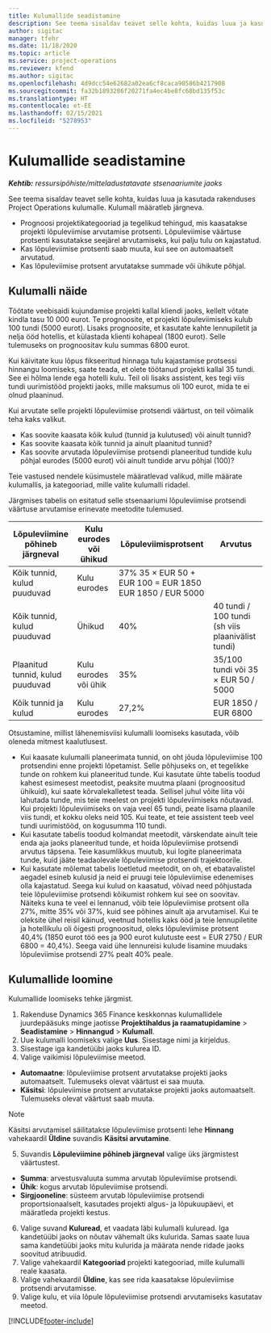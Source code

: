 ```yaml
---
title: Kulumallide seadistamine
description: See teema sisaldav teavet selle kohta, kuidas luua ja kasutada rakenduses Project Operations kulumalle.
author: sigitac
manager: tfehr
ms.date: 11/18/2020
ms.topic: article
ms.service: project-operations
ms.reviewer: kfend
ms.author: sigitac
ms.openlocfilehash: 4d9dcc54e62682a02ea6cf8caca90586b4217908
ms.sourcegitcommit: fa32b1893286f20271fa4ec4be8fc68bd135f53c
ms.translationtype: HT
ms.contentlocale: et-EE
ms.lasthandoff: 02/15/2021
ms.locfileid: "5278953"
---
```

# <a name="set-up-cost-templates"></a>Kulumallide seadistamine

_**Kehtib:** ressursipõhiste/mitteladustatavate stsenaariumite jaoks_


See teema sisaldav teavet selle kohta, kuidas luua ja kasutada rakenduses Project Operations kulumalle. Kulumall määratleb järgneva.

- Prognoosi projektikategooriad ja tegelikud tehingud, mis kaasatakse projekti lõpuleviimise arvutamise protsenti. Lõpuleviimise väärtuse protsenti kasutatakse seejärel arvutamiseks, kui palju tulu on kajastatud.
- Kas lõpuleviimise protsenti saab muuta, kui see on automaatselt arvutatud.
- Kas lõpuleviimise protsent arvutatakse summade või ühikute põhjal.

## <a name="cost-template-example"></a>Kulumalli näide

Töötate veebisaidi kujundamise projekti kallal kliendi jaoks, kellelt võtate kindla tasu 10 000 eurot. Te prognoosite, et projekti lõpuleviimiseks kulub 100 tundi (5000 eurot). Lisaks prognoosite, et kasutate kahte lennupiletit ja nelja ööd hotellis, et külastada klienti kohapeal (1800 eurot). Selle tulemuseks on prognoositav kulu summas 6800 eurot.

Kui käivitate kuu lõpus fikseeritud hinnaga tulu kajastamise protsessi hinnangu loomiseks, saate teada, et olete töötanud projekti kallal 35 tundi. See ei hõlma lende ega hotelli kulu. Teil oli lisaks assistent, kes tegi viis tundi uurimistööd projekti jaoks, mille maksumus oli 100 eurot, mida te ei olnud plaaninud.

Kui arvutate selle projekti lõpuleviimise protsendi väärtust, on teil võimalik teha kaks valikut.

- Kas soovite kaasata kõik kulud (tunnid ja kulutused) või ainult tunnid?
- Kas soovite kaasata kõik tunnid ja ainult plaanitud tunnid?
- Kas soovite arvutada lõpuleviimise protsendi planeeritud tundide kulu põhjal eurodes (5000 eurot) või ainult tundide arvu põhjal (100)?

Teie vastused nendele küsimustele määratlevad valikud, mille määrate kulumallis, ja kategooriad, mille valite kulumalli ridadel.

Järgmises tabelis on esitatud selle stsenaariumi lõpuleviimise protsendi väärtuse arvutamise erinevate meetodite tulemused.

| Lõpuleviimine põhineb järgneval | Kulu eurodes või ühikud | Lõpuleviimisprotsent | Arvutus |
| --- | --- | --- | --- |
| Kõik tunnid, kulud puuduvad | Kulu eurodes | 37% 35 × EUR 50 + EUR 100 = EUR 1850 EUR 1850 / EUR 5000 |
| Kõik tunnid, kulud puuduvad | Ühikud | 40% | 40 tundi / 100 tundi (sh viis plaanivälist tundi) |
| Plaanitud tunnid, kulud puuduvad | Kulu eurodes või ühik | 35% | 35/100 tundi või 35 × EUR 50 / 5000 |
| Kõik tunnid ja kulud | Kulu eurodes | 27,2% | EUR 1850 / EUR 6800 |

Otsustamine, millist lähenemisviisi kulumalli loomiseks kasutada, võib oleneda mitmest kaalutlusest.

- Kui kaasate kulumalli planeerimata tunnid, on oht jõuda lõpuleviimise 100 protsendini enne projekti lõpetamist. Selle põhjuseks on, et tegelikke tunde on rohkem kui planeeritud tunde. Kui kasutate ühte tabelis toodud kahest esimesest meetodist, peaksite muutma plaani (prognoositud ühikuid), kui saate kõrvalekalletest teada. Sellisel juhul võite liita või lahutada tunde, mis teie meelest on projekti lõpuleviimiseks nõutavad. Kui projekti lõpuleviimiseks on vaja veel 65 tundi, peate lisama plaanile viis tundi, et kokku oleks neid 105. Kui teate, et teie assistent teeb veel tundi uurimistööd, on kogusumma 110 tundi.
- Kui kasutate tabelis toodud kolmandat meetodit, värskendate ainult teie enda aja jaoks planeeritud tunde, et hoida lõpuleviimise protsendi arvutus täpsena. Teie kasumlikkus muutub, kui logite planeerimata tunde, kuid jääte teadaolevale lõpuleviimise protsendi trajektoorile.
- Kui kasutate mõlemat tabelis loetletud meetodit, on oh, et ebatavalistel aegadel esineb kulusid ja neid ei pruugi teie lõpuleviimise edenemises olla kajastatud. Seega kui kulud on kaasatud, võivad need põhjustada teie lõpuleviimise protsendi kõikumist rohkem kui see on soovitav. Näiteks kuna te veel ei lennanud, võib teie lõpuleviimise protsent olla 27%, mitte 35% või 37%, kuid see põhines ainult aja arvutamisel. Kui te oleksite ühel reisil käinud, veetnud hotellis kaks ööd ja teie lennupiletite ja hotellikulu oli õigesti prognoositud, oleks lõpuleviimise protsent 40,4% (1850 eurot töö ees ja 900 eurot kulutuste eest = EUR 2750 / EUR 6800 = 40,4%). Seega vaid ühe lennureisi kulude lisamine muudaks lõpuleviimise protsendi 27% pealt 40% peale.

## <a name="create-cost-templates"></a>Kulumallide loomine
Kulumallide loomiseks tehke järgmist.

1. Rakenduse Dynamics 365 Finance keskkonnas kulumallidele juurdepääsuks minge jaotisse **Projektihaldus ja raamatupidamine** > **Seadistamine** > **Hinnangud** > **Kulumall**.
2. Uue kulumalli loomiseks valige **Uus**. Sisestage nimi ja kirjeldus.
3. Sisestage iga kandetüübi jaoks kulurea ID.
4. Valige vaikimisi lõpuleviimise meetod.

  - **Automaatne**: lõpuleviimise protsent arvutatakse projekti jaoks automaatselt. Tulemuseks olevat väärtust ei saa muuta.
  - **Käsitsi**: lõpuleviimise protsent arvutatakse projekti jaoks automaatselt. Tulemuseks olevat väärtust saab muuta.

  > [!NOTE]
  > Käsitsi arvutamisel säilitatakse lõpuleviimise protsenti lehe **Hinnang** vahekaardil **Üldine** suvandis **Käsitsi arvutamine**.

5. Suvandis **Lõpuleviimine põhineb järgneval** valige üks järgmistest väärtustest.

  - **Summa**: arvestusvaluuta summa arvutab lõpuleviimise protsendi.
  - **Ühik**: kogus arvutab lõpuleviimise protsendi.
  - **Sirgjooneline**: süsteem arvutab lõpuleviimise protsendi proportsionaalselt, kasutades projekti algus- ja lõpukuupäevi, et määratleda projekti kestus.

6. Valige suvand **Kuluread**, et vaadata läbi kulumalli kuluread. Iga kandetüübi jaoks on nõutav vähemalt üks kulurida. Samas saate luua sama kandetüübi jaoks mitu kulurida ja määrata nende ridade jaoks soovitud atribuudid.
7. Valige vahekaardil **Kategooriad** projekti kategooriad, mille kulumalli reale kaasata.
8. Valige vahekaardil **Üldine**, kas see rida kaasatakse lõpuleviimise protsendi arvutamisse.
9. Valige kulu, et viia lõpule lõpuleviimise protsendi arvutamiseks kasutatav meetod.


[!INCLUDE[footer-include](../includes/footer-banner.md)]